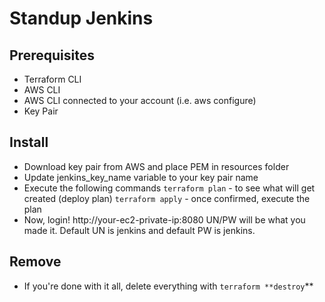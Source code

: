 
# Standup Jenkins

## Prerequisites 
* Terraform CLI 
* AWS CLI 
* AWS CLI connected to your account (i.e. aws configure)
* Key Pair 

## Install 
* Download key pair from AWS and place PEM in resources folder
* Update jenkins_key_name variable to your key pair name
* Execute the following commands 
  `terraform plan` - to see what will get created (deploy plan)
  `terraform apply` - once confirmed, execute the plan 
* Now, login! http://your-ec2-private-ip:8080
  UN/PW will be what you made it. Default UN is jenkins and default PW is jenkins.

## Remove
* If you're done with it all, delete everything with
  `terraform **destroy`**

